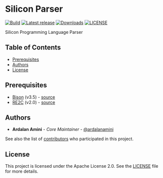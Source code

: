 # Silicon Parser

[![Build][BUILD_BADGE]][BUILD_URL]
[![Latest release][RELEASE_BADGE]][RELEASE_URL]
[![Downloads][DOWNLOADS_BADGE]][RELEASE_URL]
[![LICENSE][LICENSE_BADGE]](LICENSE)

Silicon Programming Language Parser

## Table of Contents

- [Prerequisites](#prerequisites)
- [Authors](#authors)
- [License](#license)

## Prerequisites

- [Bison][BISON_WEBSITE] (v3.5) - [source][BISON_SOURCE]
- [RE2C][RE2C_WEBSITE] (v2.0) - [source][RE2C_SOURCE]

## Authors

- **Ardalan Amini** - *Core Maintainer* - [@ardalanamini](https://github.com/ardalanamini)

See also the list of [contributors](https://github.com/silicon-lang/parser/contributors) who participated in this
project.

## License

This project is licensed under the Apache License 2.0. See the [LICENSE](LICENSE) file for more details.

[BUILD_BADGE]: https://github.com/silicon-lang/parser/actions/workflows/build.yml/badge.svg

[BUILD_URL]: https://github.com/silicon-lang/parser/actions/workflows/build.yml

[RELEASE_BADGE]: https://img.shields.io/github/v/release/silicon-lang/parser

[RELEASE_URL]: https://github.com/silicon-lang/parser/releases/latest

[DOWNLOADS_BADGE]: https://img.shields.io/github/downloads/silicon-lang/parser/latest/total

[LICENSE_BADGE]: https://img.shields.io/github/license/silicon-lang/parser

[BISON_WEBSITE]: https://www.gnu.org/software/bison

[BISON_SOURCE]: http://git.savannah.gnu.org/cgit/bison.git

[RE2C_WEBSITE]: https://re2c.org

[RE2C_SOURCE]: https://github.com/skvadrik/re2c
